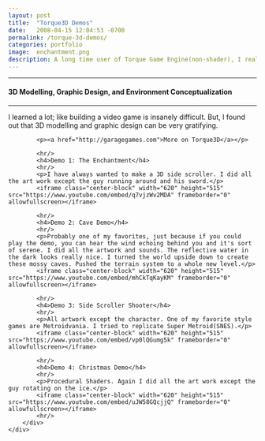 ```yaml
---
layout: post
title:  "Torque3D Demos"
date:   2008-04-15 12:04:53 -0700
permalink: /torque-3d-demos/
categories: portfolio
image:	enchantment.png
description: A long time user of Torque Game Engine(non-shader), I really wanted to help on the code base when they updated to Torque3D(shaderized). As such, I tried to get the creators attention by creating demos using their new technology.
---
```


<div class="row">
	<div class="col-xs-12 col-sm-12 col-md-8 col-md-offset-2 col-lg-8 col-lg-offset-2">
		<div class="row">
			<hr/>
			<h4>3D Modelling, Graphic Design, and Environment Conceptualization</h4>
			<hr/>
			<p>I learned a lot; like building a video game is insanely difficult. But, I found out that 3D modelling and graphic design can be very gratifying.</p> <!--more-->

			<p><a href="http://garagegames.com">More on Torque3D</a></p>

			<hr/>
			<h4>Demo 1: The Enchantment</h4>
			<hr/>
			<p>I have always wanted to make a 3D side scroller. I did all the art work except the guy running around and his sword.</p>
			<iframe class="center-block" width="620" height="515" src="https://www.youtube.com/embed/q7vjzWv2MDA" frameborder="0" allowfullscreen></iframe>

			<hr/>
			<h4>Demo 2: Cave Demo</h4>
			<hr/>
			<p>Probably one of my favorites, just because if you could play the demo, you can hear the wind echoing behind you and it's sort of serene. I did all the artwork and sounds. The reflective water in the dark looks really nice. I turned the world upside down to create these mossy caves. Pushed the terrain system to a whole new level.</p>
			<iframe class="center-block" width="620" height="515" src="https://www.youtube.com/embed/mhCkTqKayKM" frameborder="0" allowfullscreen></iframe>

			<hr/>
			<h4>Demo 3: Side Scroller Shooter</h4>
			<hr/>
			<p>All artwork except the character. One of my favorite style games are Metroidvania. I tried to replicate Super Metroid(SNES).</p>
			<iframe class="center-block" width="620" height="515" src="https://www.youtube.com/embed/vp0lQGumg5k" frameborder="0" allowfullscreen></iframe>

			<hr/>
			<h4>Demo 4: Christmas Demo</h4>
			<hr/>
			<p>Procedural Shaders. Again I did all the art work except the guy rotating on the ice.</p>
			<iframe class="center-block" width="620" height="515" src="https://www.youtube.com/embed/uJW58GQcjjQ" frameborder="0" allowfullscreen></iframe>
			<hr/>
		</div>
	</div>
</div>